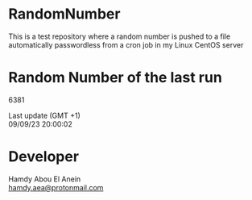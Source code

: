 # RandomNumber    
This is a test repository where a random number is pushed to a file automatically passwordless from a cron job in my Linux CentOS server    
# Random Number of the last run   
6381
      
Last update (GMT +1)    
09/09/23 20:00:02
# Developer    
Hamdy Abou El Anein   
hamdy.aea@protonmail.com
